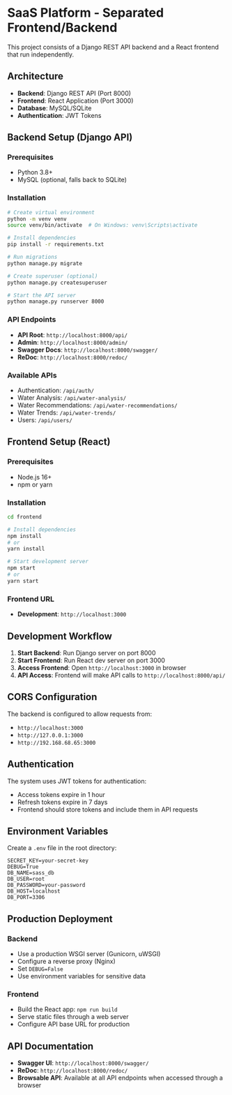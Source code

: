 # SaaS Platform - Separated Frontend/Backend

This project consists of a Django REST API backend and a React frontend that run independently.

## Architecture

- **Backend**: Django REST API (Port 8000)
- **Frontend**: React Application (Port 3000)
- **Database**: MySQL/SQLite
- **Authentication**: JWT Tokens

## Backend Setup (Django API)

### Prerequisites
- Python 3.8+
- MySQL (optional, falls back to SQLite)

### Installation
```bash
# Create virtual environment
python -m venv venv
source venv/bin/activate  # On Windows: venv\Scripts\activate

# Install dependencies
pip install -r requirements.txt

# Run migrations
python manage.py migrate

# Create superuser (optional)
python manage.py createsuperuser

# Start the API server
python manage.py runserver 8000
```

### API Endpoints
- **API Root**: `http://localhost:8000/api/`
- **Admin**: `http://localhost:8000/admin/`
- **Swagger Docs**: `http://localhost:8000/swagger/`
- **ReDoc**: `http://localhost:8000/redoc/`

### Available APIs
- Authentication: `/api/auth/`
- Water Analysis: `/api/water-analysis/`
- Water Recommendations: `/api/water-recommendations/`
- Water Trends: `/api/water-trends/`
- Users: `/api/users/`

## Frontend Setup (React)

### Prerequisites
- Node.js 16+
- npm or yarn

### Installation
```bash
cd frontend

# Install dependencies
npm install
# or
yarn install

# Start development server
npm start
# or
yarn start
```

### Frontend URL
- **Development**: `http://localhost:3000`

## Development Workflow

1. **Start Backend**: Run Django server on port 8000
2. **Start Frontend**: Run React dev server on port 3000
3. **Access Frontend**: Open `http://localhost:3000` in browser
4. **API Access**: Frontend will make API calls to `http://localhost:8000/api/`

## CORS Configuration

The backend is configured to allow requests from:
- `http://localhost:3000`
- `http://127.0.0.1:3000`
- `http://192.168.68.65:3000`

## Authentication

The system uses JWT tokens for authentication:
- Access tokens expire in 1 hour
- Refresh tokens expire in 7 days
- Frontend should store tokens and include them in API requests

## Environment Variables

Create a `.env` file in the root directory:
```env
SECRET_KEY=your-secret-key
DEBUG=True
DB_NAME=sass_db
DB_USER=root
DB_PASSWORD=your-password
DB_HOST=localhost
DB_PORT=3306
```

## Production Deployment

### Backend
- Use a production WSGI server (Gunicorn, uWSGI)
- Configure a reverse proxy (Nginx)
- Set `DEBUG=False`
- Use environment variables for sensitive data

### Frontend
- Build the React app: `npm run build`
- Serve static files through a web server
- Configure API base URL for production

## API Documentation

- **Swagger UI**: `http://localhost:8000/swagger/`
- **ReDoc**: `http://localhost:8000/redoc/`
- **Browsable API**: Available at all API endpoints when accessed through a browser 